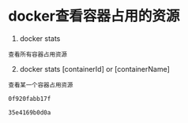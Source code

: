 # docker查看容器占用的资源
1. docker stats

```
查看所有容器占用资源
```

2. docker stats [containerId] or [containerName]

```
查看某一个容器占用资源

0f920fabb17f

35e4169b0d0a